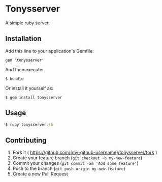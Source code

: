 # Tonysserver

A simple ruby server.  

## Installation

Add this line to your application's Gemfile:

    gem 'tonysserver'

And then execute:

    $ bundle

Or install it yourself as:

    $ gem install tonysserver

## Usage

```ruby
$ ruby tonysserver.rb
```

## Contributing

1. Fork it ( https://github.com/[my-github-username]/tonysserver/fork )
2. Create your feature branch (`git checkout -b my-new-feature`)
3. Commit your changes (`git commit -am 'Add some feature'`)
4. Push to the branch (`git push origin my-new-feature`)
5. Create a new Pull Request
